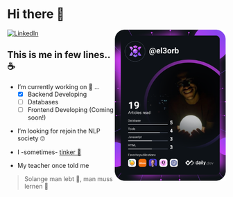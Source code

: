 # Hi there 👋

<div align="left">
  <a href="https://www.linkedin.com/in/khaled-elorbany/">
    <img
      src="https://img.shields.io/static/v1?logo=linkedin&style=flat-square&color=0072b1&label=LinkedIn&message=%E2%98%86"
      alt="LinkedIn"
    />
  </a>

  <a href="https://app.daily.dev/el3orb">
    <img
      alt="I like to read 📖"
      width="256"
      align="right"
      src="https://github.com/KhaledElOrbany/KhaledElOrbany/blob/master/devcard.svg"
    />
  </a>
</div>

## This is me in few lines.. ☕

- I’m currently working on 🔭 ... 
  - [x] Backend Developing
  - [ ] Databases
  - [ ] Frontend Developing (Coming soon!)

* I’m looking for rejoin the NLP society 🙄

* I -sometimes- [tinker 🔧](https://github.com/KhaledElOrbany/tinkering)

* My teacher once told me
> Solange man lebt 🌱,  man muss lernen 🙇
